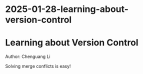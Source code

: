 # 2025-01-28-learning-about-version-control

# Learning about Version Control
Author: Chenguang Li

Solving merge conflicts is easy!
